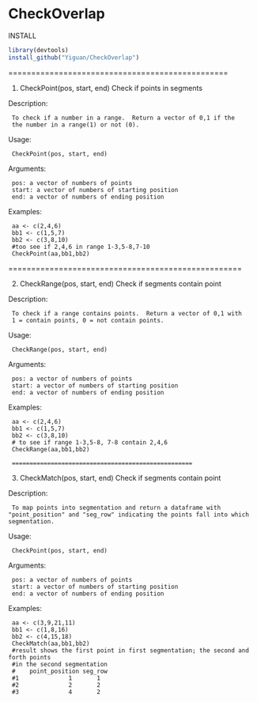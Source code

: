 # CheckOverlap

INSTALL
```R
library(devtools)
install_github("Yiguan/CheckOverlap")
```
================================================
1. CheckPoint(pos, start, end)
Check if points in segments

Description:

     To check if a number in a range.  Return a vector of 0,1 if the
     the number in a range(1) or not (0).

Usage:

     CheckPoint(pos, start, end)
     
Arguments:

     pos: a vector of numbers of points
     start: a vector of numbers of starting position
     end: a vector of numbers of ending position

Examples:

     aa <- c(2,4,6)
     bb1 <- c(1,5,7)
     bb2 <- c(3,8,10)
     #too see if 2,4,6 in range 1-3,5-8,7-10
     CheckPoint(aa,bb1,bb2)
     
===================================================

2. CheckRange(pos, start, end)
 Check if segments contain point

Description:

     To check if a range contains points.  Return a vector of 0,1 with
     1 = contain points, 0 = not contain points.

Usage:

     CheckRange(pos, start, end)
     
Arguments:

     pos: a vector of numbers of points
     start: a vector of numbers of starting position
     end: a vector of numbers of ending position

Examples:

     aa <- c(2,4,6)
     bb1 <- c(1,5,7)
     bb2 <- c(3,8,10)
     # to see if range 1-3,5-8, 7-8 contain 2,4,6
     CheckRange(aa,bb1,bb2)

     ===================================================

3. CheckMatch(pos, start, end)
 Check if segments contain point

Description:

     To map points into segmentation and return a dataframe with "point_position" and "seg_row" indicating the points fall into which segmentation.
     

Usage:

     CheckPoint(pos, start, end)
     
Arguments:

     pos: a vector of numbers of points
     start: a vector of numbers of starting position
     end: a vector of numbers of ending position

Examples:

     aa <- c(3,9,21,11)
     bb1 <- c(1,8,16)
     bb2 <- c(4,15,18)
     CheckMatch(aa,bb1,bb2)
     #result shows the first point in first segmentation; the second and forth points
     #in the second segmentation
     #    point_position seg_row
     #1              1       1
     #2              2       2
     #3              4       2
